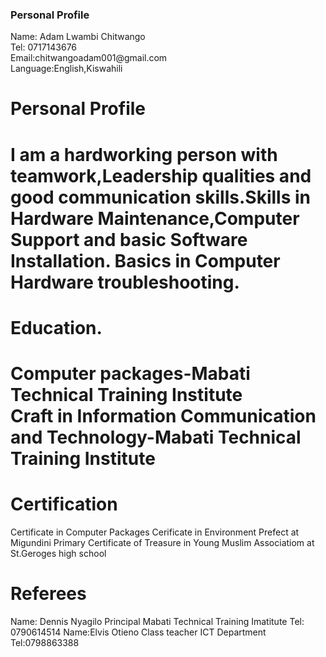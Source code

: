 <!DOCTYPE html>
<html>
<body>
  <h3> Personal Profile</h3>
  <p1>Name: Adam Lwambi Chitwango<br></p1>
  <p1>Tel: 0717143676<br></p1>
  <p1>Email:chitwangoadam001@gmail.com<br></p1>
  <p1>Language:English,Kiswahili<br></p1>
  <h1>Personal Profile<br><h1>
  <p3>I am a hardworking person with teamwork,Leadership qualities and good communication skills.Skills in Hardware Maintenance,Computer Support and basic Software Installation. Basics in Computer Hardware troubleshooting. <br></p3>
  <h1>Education.<br><h1>
   <p1>Computer packages-Mabati Technical Training Institute<br></p1>
    <p1>Craft in Information Communication and Technology-Mabati Technical Training Institute</p1>
  <h1>Certification</h1>
    <p1> Certificate in Computer Packages</p1>
    <p1>Cerificate in Environment Prefect at Migundini Primary</p1>
    <p1>Certificate of Treasure in Young Muslim Associatiom at St.Geroges high school</p1>
    <h1> Referees</h1>
    <p1>Name: Dennis Nyagilo</p1>
    <p1>Principal Mabati Technical Training Imatitute</p1>
   <p1>Tel: 0790614514</p1>
   <p1>Name:Elvis Otieno</p1>
   <p1>Class teacher ICT Department</p1>
   <p1>Tel:0798863388</p1>     
  </body>
  </html>
